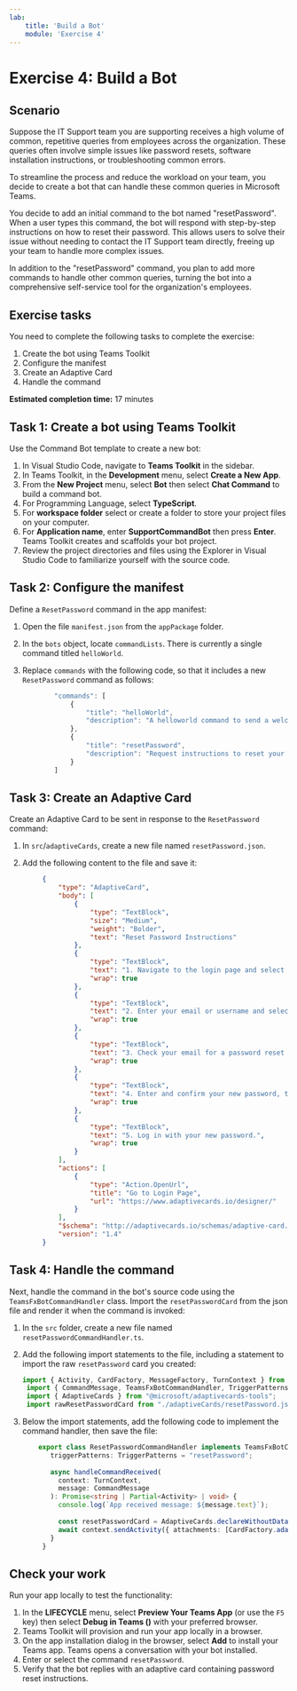 ```yaml
---
lab:
    title: 'Build a Bot'
    module: 'Exercise 4'
---
```


# Exercise 4: Build a Bot

## Scenario

Suppose the IT Support team you are supporting receives a high volume of common, repetitive queries from employees across the organization. These queries often involve simple issues like password resets, software installation instructions, or troubleshooting common errors.

To streamline the process and reduce the workload on your team, you decide to create a bot that can handle these common queries in Microsoft Teams.

You decide to add an initial command to the bot named "resetPassword". When a user types this command, the bot will respond with step-by-step instructions on how to reset their password. This allows users to solve their issue without needing to contact the IT Support team directly, freeing up your team to handle more complex issues.

In addition to the "resetPassword" command, you plan to add more commands to handle other common queries, turning the bot into a comprehensive self-service tool for the organization's employees.

## Exercise tasks

You need to complete the following tasks to complete the exercise:

1. Create the bot using Teams Toolkit
2. Configure the manifest
3. Create an Adaptive Card
4. Handle the command

**Estimated completion time:** 17 minutes

## Task 1: Create a bot using Teams Toolkit

Use the Command Bot template to create a new bot:

1. In Visual Studio Code, navigate to **Teams Toolkit** in the sidebar.
2. In Teams Toolkit, in the **Development** menu, select **Create a New App**.
3. From the **New Project** menu, select **Bot** then select **Chat Command** to build a command bot.
4. For Programming Language, select **TypeScript**.
5. For **workspace folder** select or create a folder to store your project files on your computer.
6. For **Application name**, enter **SupportCommandBot** then press **Enter**.  Teams Toolkit creates and scaffolds your bot project.
7. Review the project directories and files using the Explorer in Visual Studio Code to familiarize yourself with the source code.

## Task 2: Configure the manifest

Define a `ResetPassword` command in the app manifest:

1. Open the file `manifest.json` from the `appPackage` folder.
2. In the `bots` object, locate `commandLists`.  There is currently a single command titled `helloWorld`.
3. Replace `commands` with the following code, so that it includes a new `ResetPassword` command as follows:

    ```typescript
            "commands": [
                {
                    "title": "helloWorld",
                    "description": "A helloworld command to send a welcome message"
                },
                {
                    "title": "resetPassword",
                    "description": "Request instructions to reset your password"
                }
            ]
    ```

## Task 3: Create an Adaptive Card

Create an Adaptive Card to be sent in response to the `ResetPassword` command:

1. In `src`/`adaptiveCards`, create a new file named `resetPassword.json`.
2. Add the following content to the file and save it:

   ```json
        {
            "type": "AdaptiveCard",
            "body": [
                {
                    "type": "TextBlock",
                    "size": "Medium",
                    "weight": "Bolder",
                    "text": "Reset Password Instructions"
                },
                {
                    "type": "TextBlock",
                    "text": "1. Navigate to the login page and select 'Forgot Password'.",
                    "wrap": true
                },
                {
                    "type": "TextBlock",
                    "text": "2. Enter your email or username and select 'Submit'.",
                    "wrap": true
                },
                {
                    "type": "TextBlock",
                    "text": "3. Check your email for a password reset link and select it.",
                    "wrap": true
                },
                {
                    "type": "TextBlock",
                    "text": "4. Enter and confirm your new password, then select 'Save'.",
                    "wrap": true
                },
                {
                    "type": "TextBlock",
                    "text": "5. Log in with your new password.",
                    "wrap": true
                }
            ],
            "actions": [
                {
                    "type": "Action.OpenUrl",
                    "title": "Go to Login Page",
                    "url": "https://www.adaptivecards.io/designer/"
                }
            ],
            "$schema": "http://adaptivecards.io/schemas/adaptive-card.json",
            "version": "1.4"
        }
   ```

## Task 4: Handle the command

Next, handle the command in the bot's source code using the `TeamsFxBotCommandHandler` class.  Import the `resetPasswordCard` from the json file and render it when the command is invoked:

1. In the `src` folder, create a new file named `resetPasswordCommandHandler.ts`.
2. Add the following import statements to the file, including a statement to import the raw `resetPassword` card you created:

   ```typescript
   import { Activity, CardFactory, MessageFactory, TurnContext } from "botbuilder";
    import { CommandMessage, TeamsFxBotCommandHandler, TriggerPatterns } from "@microsoft/teamsfx";
    import { AdaptiveCards } from "@microsoft/adaptivecards-tools";
    import rawResetPasswordCard from "./adaptiveCards/resetPassword.json";
   ```

3. Below the import statements, add the following code to implement the command handler, then save the file:

   ```typescript
       export class ResetPasswordCommandHandler implements TeamsFxBotCommandHandler {
          triggerPatterns: TriggerPatterns = "resetPassword";
        
          async handleCommandReceived(
            context: TurnContext,
            message: CommandMessage
          ): Promise<string | Partial<Activity> | void> {
            console.log(`App received message: ${message.text}`);
        
            const resetPasswordCard = AdaptiveCards.declareWithoutData(rawResetPasswordCard).render();
            await context.sendActivity({ attachments: [CardFactory.adaptiveCard(resetPasswordCard)] });
          }
        }
   ```

## Check your work

Run your app locally to test the functionality:

1. In the **LIFECYCLE** menu, select **Preview Your Teams App** (or use the `F5` key) then select **Debug in Teams ()** with your preferred browser.  
2. Teams Toolkit will provision and run your app locally in a browser.
3. On the app installation dialog in the browser, select **Add** to install your Teams app.  Teams opens a conversation with your bot installed.
4. Enter or select the command `resetPassword`.
5. Verify that the bot replies with an adaptive card containing password reset instructions.
